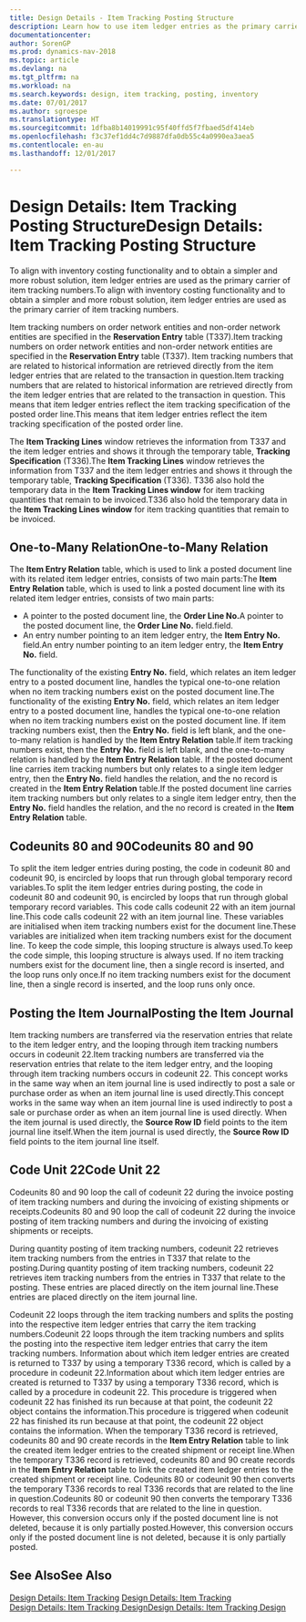 ```yaml
---
title: Design Details - Item Tracking Posting Structure
description: Learn how to use item ledger entries as the primary carrier of item tracking numbers.
documentationcenter: 
author: SorenGP
ms.prod: dynamics-nav-2018
ms.topic: article
ms.devlang: na
ms.tgt_pltfrm: na
ms.workload: na
ms.search.keywords: design, item tracking, posting, inventory
ms.date: 07/01/2017
ms.author: sgroespe
ms.translationtype: HT
ms.sourcegitcommit: 1dfba8b14019991c95f40ffd5f7fbaed5df414eb
ms.openlocfilehash: f3c37ef1dd4c7d9887dfa0db55c4a0990ea3aea5
ms.contentlocale: en-au
ms.lasthandoff: 12/01/2017

---
```

# <a name="design-details-item-tracking-posting-structure"></a><span data-ttu-id="ddbd2-103">Design Details: Item Tracking Posting Structure</span><span class="sxs-lookup"><span data-stu-id="ddbd2-103">Design Details: Item Tracking Posting Structure</span></span>
<span data-ttu-id="ddbd2-104">To align with inventory costing functionality and to obtain a simpler and more robust solution, item ledger entries are used as the primary carrier of item tracking numbers.</span><span class="sxs-lookup"><span data-stu-id="ddbd2-104">To align with inventory costing functionality and to obtain a simpler and more robust solution, item ledger entries are used as the primary carrier of item tracking numbers.</span></span>  
  
<span data-ttu-id="ddbd2-105">Item tracking numbers on order network entities and non-order network entities are specified in the **Reservation Entry** table (T337).</span><span class="sxs-lookup"><span data-stu-id="ddbd2-105">Item tracking numbers on order network entities and non-order network entities are specified in the **Reservation Entry** table (T337).</span></span> <span data-ttu-id="ddbd2-106">Item tracking numbers that are related to historical information are retrieved directly from the item ledger entries that are related to the transaction in question.</span><span class="sxs-lookup"><span data-stu-id="ddbd2-106">Item tracking numbers that are related to historical information are retrieved directly from the item ledger entries that are related to the transaction in question.</span></span> <span data-ttu-id="ddbd2-107">This means that item ledger entries reflect the item tracking specification of the posted order line.</span><span class="sxs-lookup"><span data-stu-id="ddbd2-107">This means that item ledger entries reflect the item tracking specification of the posted order line.</span></span>  
  
<span data-ttu-id="ddbd2-108">The **Item Tracking Lines** window retrieves the information from T337 and the item ledger entries and shows it through the temporary table, **Tracking Specification** (T336).</span><span class="sxs-lookup"><span data-stu-id="ddbd2-108">The **Item Tracking Lines** window retrieves the information from T337 and the item ledger entries and shows it through the temporary table, **Tracking Specification** (T336).</span></span> <span data-ttu-id="ddbd2-109">T336 also hold the temporary data in the **Item Tracking Lines window** for item tracking quantities that remain to be invoiced.</span><span class="sxs-lookup"><span data-stu-id="ddbd2-109">T336 also hold the temporary data in the **Item Tracking Lines window** for item tracking quantities that remain to be invoiced.</span></span>  
  
## <a name="one-to-many-relation"></a><span data-ttu-id="ddbd2-110">One-to-Many Relation</span><span class="sxs-lookup"><span data-stu-id="ddbd2-110">One-to-Many Relation</span></span>  
<span data-ttu-id="ddbd2-111">The **Item Entry Relation** table, which is used to link a posted document line with its related item ledger entries, consists of two main parts:</span><span class="sxs-lookup"><span data-stu-id="ddbd2-111">The **Item Entry Relation** table, which is used to link a posted document line with its related item ledger entries, consists of two main parts:</span></span>  
  
* <span data-ttu-id="ddbd2-112">A pointer to the posted document line, the **Order Line No.**</span><span class="sxs-lookup"><span data-stu-id="ddbd2-112">A pointer to the posted document line, the **Order Line No.**</span></span> <span data-ttu-id="ddbd2-113">field.</span><span class="sxs-lookup"><span data-stu-id="ddbd2-113">field.</span></span>  
* <span data-ttu-id="ddbd2-114">An entry number pointing to an item ledger entry, the **Item Entry No.** field.</span><span class="sxs-lookup"><span data-stu-id="ddbd2-114">An entry number pointing to an item ledger entry, the **Item Entry No.** field.</span></span>  
  
<span data-ttu-id="ddbd2-115">The functionality of the existing **Entry No.** field, which relates an item ledger entry to a posted document line, handles the typical one-to-one relation when no item tracking numbers exist on the posted document line.</span><span class="sxs-lookup"><span data-stu-id="ddbd2-115">The functionality of the existing **Entry No.** field, which relates an item ledger entry to a posted document line, handles the typical one-to-one relation when no item tracking numbers exist on the posted document line.</span></span> <span data-ttu-id="ddbd2-116">If item tracking numbers exist, then the **Entry No.** field is left blank, and the one-to-many relation is handled by the **Item Entry Relation** table.</span><span class="sxs-lookup"><span data-stu-id="ddbd2-116">If item tracking numbers exist, then the **Entry No.** field is left blank, and the one-to-many relation is handled by the **Item Entry Relation** table.</span></span> <span data-ttu-id="ddbd2-117">If the posted document line carries item tracking numbers but only relates to a single item ledger entry, then the **Entry No.** field handles the relation, and the no record is created in the **Item Entry Relation** table.</span><span class="sxs-lookup"><span data-stu-id="ddbd2-117">If the posted document line carries item tracking numbers but only relates to a single item ledger entry, then the **Entry No.** field handles the relation, and the no record is created in the **Item Entry Relation** table.</span></span>  
  
## <a name="codeunits-80-and-90"></a><span data-ttu-id="ddbd2-118">Codeunits 80 and 90</span><span class="sxs-lookup"><span data-stu-id="ddbd2-118">Codeunits 80 and 90</span></span>  
<span data-ttu-id="ddbd2-119">To split the item ledger entries during posting, the code in codeunit 80 and codeunit 90, is encircled by loops that run through global temporary record variables.</span><span class="sxs-lookup"><span data-stu-id="ddbd2-119">To split the item ledger entries during posting, the code in codeunit 80 and codeunit 90, is encircled by loops that run through global temporary record variables.</span></span> <span data-ttu-id="ddbd2-120">This code calls codeunit 22 with an item journal line.</span><span class="sxs-lookup"><span data-stu-id="ddbd2-120">This code calls codeunit 22 with an item journal line.</span></span> <span data-ttu-id="ddbd2-121">These variables are initialised when item tracking numbers exist for the document line.</span><span class="sxs-lookup"><span data-stu-id="ddbd2-121">These variables are initialized when item tracking numbers exist for the document line.</span></span> <span data-ttu-id="ddbd2-122">To keep the code simple, this looping structure is always used.</span><span class="sxs-lookup"><span data-stu-id="ddbd2-122">To keep the code simple, this looping structure is always used.</span></span> <span data-ttu-id="ddbd2-123">If no item tracking numbers exist for the document line, then a single record is inserted, and the loop runs only once.</span><span class="sxs-lookup"><span data-stu-id="ddbd2-123">If no item tracking numbers exist for the document line, then a single record is inserted, and the loop runs only once.</span></span>  
  
## <a name="posting-the-item-journal"></a><span data-ttu-id="ddbd2-124">Posting the Item Journal</span><span class="sxs-lookup"><span data-stu-id="ddbd2-124">Posting the Item Journal</span></span>  
<span data-ttu-id="ddbd2-125">Item tracking numbers are transferred via the reservation entries that relate to the item ledger entry, and the looping through item tracking numbers occurs in codeunit 22.</span><span class="sxs-lookup"><span data-stu-id="ddbd2-125">Item tracking numbers are transferred via the reservation entries that relate to the item ledger entry, and the looping through item tracking numbers occurs in codeunit 22.</span></span> <span data-ttu-id="ddbd2-126">This concept works in the same way when an item journal line is used indirectly to post a sale or purchase order as when an item journal line is used directly.</span><span class="sxs-lookup"><span data-stu-id="ddbd2-126">This concept works in the same way when an item journal line is used indirectly to post a sale or purchase order as when an item journal line is used directly.</span></span> <span data-ttu-id="ddbd2-127">When the item journal is used directly, the **Source Row ID** field points to the item journal line itself.</span><span class="sxs-lookup"><span data-stu-id="ddbd2-127">When the item journal is used directly, the **Source Row ID** field points to the item journal line itself.</span></span>  
  
## <a name="code-unit-22"></a><span data-ttu-id="ddbd2-128">Code Unit 22</span><span class="sxs-lookup"><span data-stu-id="ddbd2-128">Code Unit 22</span></span>  
<span data-ttu-id="ddbd2-129">Codeunits 80 and 90 loop the call of codeunit 22 during the invoice posting of item tracking numbers and during the invoicing of existing shipments or receipts.</span><span class="sxs-lookup"><span data-stu-id="ddbd2-129">Codeunits 80 and 90 loop the call of codeunit 22 during the invoice posting of item tracking numbers and during the invoicing of existing shipments or receipts.</span></span>  
  
<span data-ttu-id="ddbd2-130">During quantity posting of item tracking numbers, codeunit 22 retrieves item tracking numbers from the entries in T337 that relate to the posting.</span><span class="sxs-lookup"><span data-stu-id="ddbd2-130">During quantity posting of item tracking numbers, codeunit 22 retrieves item tracking numbers from the entries in T337 that relate to the posting.</span></span> <span data-ttu-id="ddbd2-131">These entries are placed directly on the item journal line.</span><span class="sxs-lookup"><span data-stu-id="ddbd2-131">These entries are placed directly on the item journal line.</span></span>  
  
<span data-ttu-id="ddbd2-132">Codeunit 22 loops through the item tracking numbers and splits the posting into the respective item ledger entries that carry the item tracking numbers.</span><span class="sxs-lookup"><span data-stu-id="ddbd2-132">Codeunit 22 loops through the item tracking numbers and splits the posting into the respective item ledger entries that carry the item tracking numbers.</span></span> <span data-ttu-id="ddbd2-133">Information about which item ledger entries are created is returned to T337 by using a temporary T336 record, which is called by a procedure in codeunit 22.</span><span class="sxs-lookup"><span data-stu-id="ddbd2-133">Information about which item ledger entries are created is returned to T337 by using a temporary T336 record, which is called by a procedure in codeunit 22.</span></span> <span data-ttu-id="ddbd2-134">This procedure is triggered when codeunit 22 has finished its run because at that point, the codeunit 22 object contains the information.</span><span class="sxs-lookup"><span data-stu-id="ddbd2-134">This procedure is triggered when codeunit 22 has finished its run because at that point, the codeunit 22 object contains the information.</span></span> <span data-ttu-id="ddbd2-135">When the temporary T336 record is retrieved, codeunits 80 and 90 create records in the **Item Entry Relation** table to link the created item ledger entries to the created shipment or receipt line.</span><span class="sxs-lookup"><span data-stu-id="ddbd2-135">When the temporary T336 record is retrieved, codeunits 80 and 90 create records in the **Item Entry Relation** table to link the created item ledger entries to the created shipment or receipt line.</span></span> <span data-ttu-id="ddbd2-136">Codeunits 80 or codeunit 90 then converts the temporary T336 records to real T336 records that are related to the line in question.</span><span class="sxs-lookup"><span data-stu-id="ddbd2-136">Codeunits 80 or codeunit 90 then converts the temporary T336 records to real T336 records that are related to the line in question.</span></span> <span data-ttu-id="ddbd2-137">However, this conversion occurs only if the posted document line is not deleted, because it is only partially posted.</span><span class="sxs-lookup"><span data-stu-id="ddbd2-137">However, this conversion occurs only if the posted document line is not deleted, because it is only partially posted.</span></span>  
  
## <a name="see-also"></a><span data-ttu-id="ddbd2-138">See Also</span><span class="sxs-lookup"><span data-stu-id="ddbd2-138">See Also</span></span>  
<span data-ttu-id="ddbd2-139">[Design Details: Item Tracking](design-details-item-tracking.md) </span><span class="sxs-lookup"><span data-stu-id="ddbd2-139">[Design Details: Item Tracking](design-details-item-tracking.md) </span></span>  
[<span data-ttu-id="ddbd2-140">Design Details: Item Tracking Design</span><span class="sxs-lookup"><span data-stu-id="ddbd2-140">Design Details: Item Tracking Design</span></span>](design-details-item-tracking-design.md)
